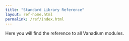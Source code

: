 ```yaml
---
title: "Standard Library Reference"
layout: ref-home.html
permalink: /ref/index.html
---
```


Here you will find the reference to all Vanadium modules.
